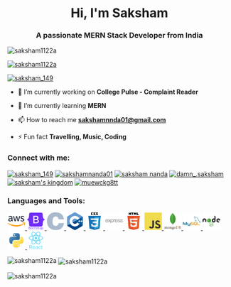 <h1 align="center">Hi, I'm Saksham</h1>
<h3 align="center">A passionate MERN Stack Developer from India</h3>


<p align="left"> <img src="https://komarev.com/ghpvc/?username=saksham1122a&label=Profile%20views&color=0e75b6&style=flat" alt="saksham1122a" /> </p>

<p align="left"> <a href="https://github.com/ryo-ma/github-profile-trophy"><img src="https://github-profile-trophy.vercel.app/?username=saksham1122a" alt="saksham1122a" /></a> </p>

<p align="left"> <a href="https://twitter.com/saksham_149" target="blank"><img src="https://img.shields.io/twitter/follow/saksham_149?logo=twitter&style=for-the-badge" alt="saksham_149" /></a> </p>

- 🔭 I’m currently working on **College Pulse - Complaint Reader**

- 🌱 I’m currently learning **MERN**

- 📫 How to reach me **sakshamnnda01@gmail.com**

- ⚡ Fun fact **Travelling, Music, Coding**

<h3 align="left">Connect with me:</h3>
<p align="left">
<a href="https://twitter.com/saksham_149" target="blank"><img align="center" src="https://raw.githubusercontent.com/rahuldkjain/github-profile-readme-generator/master/src/images/icons/Social/twitter.svg" alt="saksham_149" height="30" width="40" /></a>
<a href="https://linkedin.com/in/sakshamnanda01" target="blank"><img align="center" src="https://raw.githubusercontent.com/rahuldkjain/github-profile-readme-generator/master/src/images/icons/Social/linked-in-alt.svg" alt="sakshamnanda01" height="30" width="40" /></a>
<a href="https://fb.com/saksham nanda" target="blank"><img align="center" src="https://raw.githubusercontent.com/rahuldkjain/github-profile-readme-generator/master/src/images/icons/Social/facebook.svg" alt="saksham nanda" height="30" width="40" /></a>
<a href="https://instagram.com/damn_.saksham" target="blank"><img align="center" src="https://raw.githubusercontent.com/rahuldkjain/github-profile-readme-generator/master/src/images/icons/Social/instagram.svg" alt="damn_.saksham" height="30" width="40" /></a>
<a href="https://www.youtube.com/c/saksham's kingdom" target="blank"><img align="center" src="https://raw.githubusercontent.com/rahuldkjain/github-profile-readme-generator/master/src/images/icons/Social/youtube.svg" alt="saksham's kingdom" height="30" width="40" /></a>
<a href="https://www.leetcode.com/muewckg8tt" target="blank"><img align="center" src="https://raw.githubusercontent.com/rahuldkjain/github-profile-readme-generator/master/src/images/icons/Social/leet-code.svg" alt="muewckg8tt" height="30" width="40" /></a>
</p>

<h3 align="left">Languages and Tools:</h3>
<p align="left"> <a href="https://aws.amazon.com" target="_blank" rel="noreferrer"> <img src="https://raw.githubusercontent.com/devicons/devicon/master/icons/amazonwebservices/amazonwebservices-original-wordmark.svg" alt="aws" width="40" height="40"/> </a> <a href="https://getbootstrap.com" target="_blank" rel="noreferrer"> <img src="https://raw.githubusercontent.com/devicons/devicon/master/icons/bootstrap/bootstrap-plain-wordmark.svg" alt="bootstrap" width="40" height="40"/> </a> <a href="https://www.cprogramming.com/" target="_blank" rel="noreferrer"> <img src="https://raw.githubusercontent.com/devicons/devicon/master/icons/c/c-original.svg" alt="c" width="40" height="40"/> </a> <a href="https://www.w3schools.com/cpp/" target="_blank" rel="noreferrer"> <img src="https://raw.githubusercontent.com/devicons/devicon/master/icons/cplusplus/cplusplus-original.svg" alt="cplusplus" width="40" height="40"/> </a> <a href="https://www.w3schools.com/css/" target="_blank" rel="noreferrer"> <img src="https://raw.githubusercontent.com/devicons/devicon/master/icons/css3/css3-original-wordmark.svg" alt="css3" width="40" height="40"/> </a> <a href="https://expressjs.com" target="_blank" rel="noreferrer"> <img src="https://raw.githubusercontent.com/devicons/devicon/master/icons/express/express-original-wordmark.svg" alt="express" width="40" height="40"/> </a> <a href="https://www.w3.org/html/" target="_blank" rel="noreferrer"> <img src="https://raw.githubusercontent.com/devicons/devicon/master/icons/html5/html5-original-wordmark.svg" alt="html5" width="40" height="40"/> </a> <a href="https://developer.mozilla.org/en-US/docs/Web/JavaScript" target="_blank" rel="noreferrer"> <img src="https://raw.githubusercontent.com/devicons/devicon/master/icons/javascript/javascript-original.svg" alt="javascript" width="40" height="40"/> </a> <a href="https://www.mongodb.com/" target="_blank" rel="noreferrer"> <img src="https://raw.githubusercontent.com/devicons/devicon/master/icons/mongodb/mongodb-original-wordmark.svg" alt="mongodb" width="40" height="40"/> </a> <a href="https://www.mysql.com/" target="_blank" rel="noreferrer"> <img src="https://raw.githubusercontent.com/devicons/devicon/master/icons/mysql/mysql-original-wordmark.svg" alt="mysql" width="40" height="40"/> </a> <a href="https://nodejs.org" target="_blank" rel="noreferrer"> <img src="https://raw.githubusercontent.com/devicons/devicon/master/icons/nodejs/nodejs-original-wordmark.svg" alt="nodejs" width="40" height="40"/> </a> <a href="https://www.python.org" target="_blank" rel="noreferrer"> <img src="https://raw.githubusercontent.com/devicons/devicon/master/icons/python/python-original.svg" alt="python" width="40" height="40"/> </a> <a href="https://reactjs.org/" target="_blank" rel="noreferrer"> <img src="https://raw.githubusercontent.com/devicons/devicon/master/icons/react/react-original-wordmark.svg" alt="react" width="40" height="40"/> </a> </p>

<p><img align="left" src="https://github-readme-stats.vercel.app/api/top-langs?username=saksham1122a&show_icons=true&locale=en&layout=compact" alt="saksham1122a" /></p>

<p>&nbsp;<img align="center" src="https://github-readme-stats.vercel.app/api?username=saksham1122a&show_icons=true&locale=en" alt="saksham1122a" /></p>

<p><img align="center" src="https://github-readme-streak-stats.herokuapp.com/?user=saksham1122a&" alt="saksham1122a" /></p>
